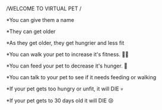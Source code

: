 /WELCOME TO VIRTUAL PET /

*You can give them a name

*They can get older

*As they get older, they get hungrier and less fit

*You can walk your pet to increase it's fitness. 🏃‍♂️

*You can feed your pet to decrease it's hunger. 🍕

*You can talk to your pet to see if it needs feeding or walking

*If your pet gets too hungry or unfit, it will DIE 💀

*If your pet gets to 30 days old it will DIE 😢
